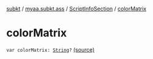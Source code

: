 [subkt](../../index.md) / [myaa.subkt.ass](../index.md) / [ScriptInfoSection](index.md) / [colorMatrix](./color-matrix.md)

# colorMatrix

`var colorMatrix: `[`String`](https://kotlinlang.org/api/latest/jvm/stdlib/kotlin/-string/index.html)`?` [(source)](https://github.com/Myaamori/SubKt/blob/0.1.11/src/main/kotlin/myaa/subkt/ass/parser.kt#L718)